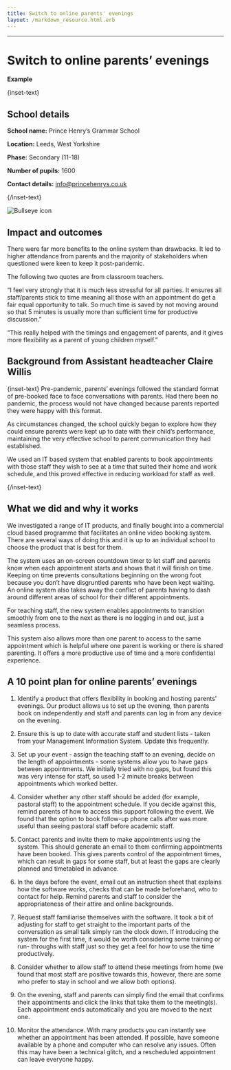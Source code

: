```yaml
---
title: Switch to online parents' evenings
layout: /markdown_resource.html.erb
---
```


---

# Switch to online parents’ evenings

<strong class="govuk-tag">Example</strong>

{inset-text}

## School details

**School name:** Prince Henry’s Grammar School

**Location:** Leeds, West Yorkshire

**Phase:** Secondary (11-18)

**Number of pupils:** 1600

**Contact details:** <info@princehenrys.co.uk>

{/inset-text}

<div class="govuk-grid-row dfe-width-container">
  <div class="govuk-grid-column-full">
    <div class="info-box">
      <div class="info-box__corner">
        <img src="/assets/images/bullseye.svg" alt="Bullseye icon">
      </div>
      <h2 class="govuk-heading-m">
        Impact and outcomes
      </h2>
      <p class="govuk-body">
       There were far more benefits to the online system than drawbacks. It led to higher attendance from parents and the majority of stakeholders when questioned were keen to keep it post-pandemic.  
      </p>
      <p class="govuk-body">
    The following two quotes are from classroom teachers. 
      </p>
      <p class="govuk-body">
“I feel very strongly that it is much less stressful for all parties. It ensures all staff/parents stick to time meaning all those with an appointment do get a fair equal opportunity to talk. So much time is saved by not moving around so that 5 minutes is usually more than sufficient time for productive discussion.”  
 </p>
      <p class="govuk-body">
“This really helped with the timings and engagement of parents, and it gives more flexibility as a parent of young children myself.” 
      </p>
    </div>
  </div>
</div>

## Background from Assistant headteacher Claire Willis

{inset-text}
Pre-pandemic, parents’ evenings followed the standard format of pre-booked face to face conversations with parents. Had there been no pandemic, the process would not have changed because parents reported they were happy with this format.  

As circumstances changed, the school quickly began to explore how they could ensure parents were kept up to date with their child’s performance, maintaining the very effective school to parent communication they had established.  

We used an IT based system that enabled parents to book appointments with those staff they wish to see at a time that suited their home and work schedule, and this proved effective in reducing workload for staff as well. 

{/inset-text}

## What we did and why it works

We investigated a range of IT products, and finally bought into a commercial cloud based programme that facilitates an online video booking system. There are several ways of doing this and it is up to an individual school to choose the product that is best for them. 
 
The system uses an on-screen countdown timer to let staff and parents know when each appointment starts and shows that it will finish on time. Keeping on time prevents consultations beginning on the wrong foot because you don’t have disgruntled parents who have been kept waiting. An online system also takes away the conflict of parents having to dash around different areas of school for their different appointments.  

For teaching staff, the new system enables appointments to transition smoothly from one to the next as there is no logging in and out, just a seamless process. 
 
This system also allows more than one parent to access to the same appointment which is helpful where one parent is working or there is shared parenting. It offers a more productive use of time and a more confidential experience. 

## A 10 point plan for online parents’ evenings

1. Identify a product that offers flexibility in booking and hosting parents’ evenings. Our product allows us to set up the evening, then parents book on independently and staff and parents can log in from any device on the evening. 
 
2. Ensure this is up to date with accurate staff and student lists - taken from your Management Information System. Update this frequently. 
 
3. Set up your event - assign the teaching staff to an evening, decide on the length of appointments - some systems allow you to have gaps between appointments. We initially tried with no gaps, but found this was very intense for staff, so used 1-2 minute breaks between appointments which worked better. 
 
4. Consider whether any other staff should be added (for example, pastoral staff) to the appointment schedule. If you decide against this, remind parents of how to access this support following the event. We found that the option to book follow-up phone calls after was more useful than seeing pastoral staff before academic staff. 
 
5. Contact parents and invite them to make appointments using the system. This should generate an email to them confirming appointments have been booked. This gives parents control of the appointment times, which can result in gaps for some staff, but at least the gaps are clearly planned and timetabled in advance. 
 
6. In the days before the event, email out an instruction sheet that explains how the software works, checks that can be made beforehand, who to contact for help. Remind parents and staff to consider the appropriateness of their attire and online backgrounds.  

7. Request staff familiarise themselves with the software. It took a bit of adjusting for staff to get straight to the important parts of the conversation as small talk simply ran the clock down. If introducing the system for the first time, it would be worth considering some training or run- throughs with staff just so they get a feel for how to use the time productively.  
 
8. Consider whether to allow staff to attend these meetings from home (we found that most staff are positive towards this, however, there are some who prefer to stay in school and we allow both options). 
 
9. On the evening, staff and parents can simply find the email that confirms their appointments and click the links that take them to the meeting(s). Each appointment ends automatically and you are moved to the next one. 
 
10. Monitor the attendance. With many products you can instantly see whether an appointment has been attended. If possible, have someone available by a phone and computer who can resolve any issues. Often this may have been a technical glitch, and a rescheduled appointment can leave everyone happy. 
